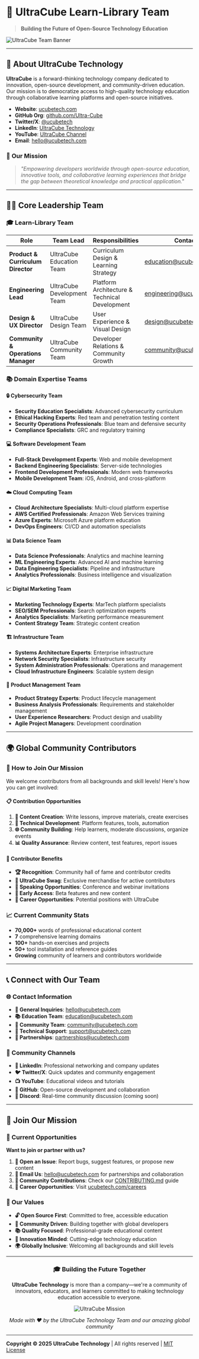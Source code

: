 # 👥 UltraCube Learn-Library Team

> **Building the Future of Open-Source Technology Education**

![UltraCube Team Banner](https://via.placeholder.com/800x200/0066CC/FFFFFF?text=UltraCube+Technology+Team+%7C+Learn-Library+Contributors)

---

## 🏢 **About UltraCube Technology**

**UltraCube** is a forward-thinking technology company dedicated to innovation, open-source development, and community-driven education. Our mission is to democratize access to high-quality technology education through collaborative learning platforms and open-source initiatives.

- **Website**: [ucubetech.com](https://www.ucubetech.com)
- **GitHub Org**: [github.com/Ultra-Cube](https://github.com/Ultra-Cube)
- **Twitter/X**: [@ucubetech](https://twitter.com/ucubetech)
- **LinkedIn**: [UltraCube Technology](https://www.linkedin.com/company/ultra-cube/)
- **YouTube**: [UltraCube Channel](https://www.youtube.com/@ucubetech)
- **Email**: hello@ucubetech.com

### 🎯 **Our Mission**

> *"Empowering developers worldwide through open-source education, innovative tools, and collaborative learning experiences that bridge the gap between theoretical knowledge and practical application."*

---

## 👨‍💼 **Core Leadership Team**

### **🎓 Learn-Library Team**

| Role | Team Lead | Responsibilities | Contact |
|------|-----------|------------------|---------|
| **Product & Curriculum Director** | UltraCube Education Team | Curriculum Design & Learning Strategy | education@ucubetech.com |
| **Engineering Lead** | UltraCube Development Team | Platform Architecture & Technical Development | engineering@ucubetech.com |
| **Design & UX Director** | UltraCube Design Team | User Experience & Visual Design | design@ucubetech.com |
| **Community & Operations Manager** | UltraCube Community Team | Developer Relations & Community Growth | community@ucubetech.com |

### **📚 Domain Expertise Teams**

#### **🔒 Cybersecurity Team**
- **Security Education Specialists**: Advanced cybersecurity curriculum
- **Ethical Hacking Experts**: Red team and penetration testing content
- **Security Operations Professionals**: Blue team and defensive security
- **Compliance Specialists**: GRC and regulatory training

#### **💻 Software Development Team**
- **Full-Stack Development Experts**: Web and mobile development
- **Backend Engineering Specialists**: Server-side technologies
- **Frontend Development Professionals**: Modern web frameworks
- **Mobile Development Team**: iOS, Android, and cross-platform

#### **☁️ Cloud Computing Team**
- **Cloud Architecture Specialists**: Multi-cloud platform expertise
- **AWS Certified Professionals**: Amazon Web Services training
- **Azure Experts**: Microsoft Azure platform education
- **DevOps Engineers**: CI/CD and automation specialists

#### **📊 Data Science Team**
- **Data Science Professionals**: Analytics and machine learning
- **ML Engineering Experts**: Advanced AI and machine learning
- **Data Engineering Specialists**: Pipeline and infrastructure
- **Analytics Professionals**: Business intelligence and visualization

#### **📈 Digital Marketing Team**
- **Marketing Technology Experts**: MarTech platform specialists
- **SEO/SEM Professionals**: Search optimization experts
- **Analytics Specialists**: Marketing performance measurement
- **Content Strategy Team**: Strategic content creation

#### **🏗️ Infrastructure Team**
- **Systems Architecture Experts**: Enterprise infrastructure
- **Network Security Specialists**: Infrastructure security
- **System Administration Professionals**: Operations and management
- **Cloud Infrastructure Engineers**: Scalable system design

#### **🎯 Product Management Team**
- **Product Strategy Experts**: Product lifecycle management
- **Business Analysis Professionals**: Requirements and stakeholder management
- **User Experience Researchers**: Product design and usability
- **Agile Project Managers**: Development coordination

---

## 🌍 **Global Community Contributors**

### **🤝 How to Join Our Mission**

We welcome contributors from all backgrounds and skill levels! Here's how you can get involved:

#### **📋 Contribution Opportunities**

1. **📖 Content Creation**: Write lessons, improve materials, create exercises
2. **🔧 Technical Development**: Platform features, tools, automation
3. **🌐 Community Building**: Help learners, moderate discussions, organize events
4. **📊 Quality Assurance**: Review content, test features, report issues

#### **🎯 Contributor Benefits**

- **🏆 Recognition**: Community hall of fame and contributor credits
- **🎁 UltraCube Swag**: Exclusive merchandise for active contributors
- **🎤 Speaking Opportunities**: Conference and webinar invitations
- **🚀 Early Access**: Beta features and new content
- **💼 Career Opportunities**: Potential positions with UltraCube

### **📈 Current Community Stats**

- **70,000+** words of professional educational content
- **7** comprehensive learning domains
- **100+** hands-on exercises and projects
- **50+** tool installation and reference guides
- **Growing** community of learners and contributors worldwide

---

## 📞 **Connect with Our Team**

### **🌐 Contact Information**

- **📧 General Inquiries**: hello@ucubetech.com
- **📚 Education Team**: education@ucubetech.com
- **🤝 Community Team**: community@ucubetech.com
- **🔧 Technical Support**: support@ucubetech.com
- **💼 Partnerships**: partnerships@ucubetech.com

### **💬 Community Channels**

- **💼 LinkedIn**: Professional networking and company updates
- **🐦 Twitter/X**: Quick updates and community engagement
- **📺 YouTube**: Educational videos and tutorials
- **🐙 GitHub**: Open-source development and collaboration
- **💬 Discord**: Real-time community discussion (coming soon)

---

## 🚀 **Join Our Mission**

### **🌟 Current Opportunities**

**Want to join or partner with us?**

1. **📝 Open an Issue**: Report bugs, suggest features, or propose new content
2. **📧 Email Us**: hello@ucubetech.com for partnerships and collaboration
3. **🤝 Community Contributions**: Check our [CONTRIBUTING.md](./CONTRIBUTING.md) guide
4. **💼 Career Opportunities**: Visit [ucubetech.com/careers](https://www.ucubetech.com/careers)

### **🎯 Our Values**

- **🔓 Open Source First**: Committed to free, accessible education
- **🤝 Community Driven**: Building together with global developers
- **📚 Quality Focused**: Professional-grade educational content
- **🚀 Innovation Minded**: Cutting-edge technology education
- **🌍 Globally Inclusive**: Welcoming all backgrounds and skill levels

---

<div align="center">

### **🎓 Building the Future Together**

**UltraCube Technology** is more than a company—we're a community of innovators, educators, and learners committed to making technology education accessible to everyone.

![UltraCube Mission](https://via.placeholder.com/600x100/0066CC/FFFFFF?text=Innovation+%E2%80%A2+Education+%E2%80%A2+Community+%E2%80%A2+Open+Source)

*Made with ❤️ by the UltraCube Technology Team and our amazing global community*

</div>

---

**Copyright © 2025 UltraCube Technology** | All rights reserved | [MIT License](./LICENSE)
